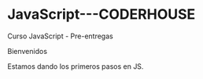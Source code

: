 # JavaScript---CODERHOUSE
Curso JavaScript - Pre-entregas

Bienvenidos

Estamos dando los primeros pasos en JS.

